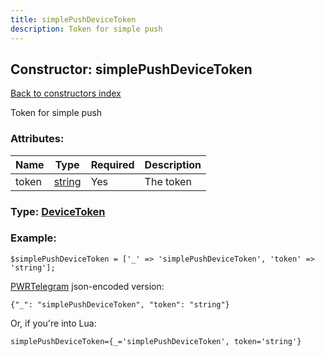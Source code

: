 ```yaml
---
title: simplePushDeviceToken
description: Token for simple push
---
```

## Constructor: simplePushDeviceToken  
[Back to constructors index](index.md)



Token for simple push

### Attributes:

| Name     |    Type       | Required | Description |
|----------|---------------|----------|-------------|
|token|[string](../types/string.md) | Yes|The token|



### Type: [DeviceToken](../types/DeviceToken.md)


### Example:

```
$simplePushDeviceToken = ['_' => 'simplePushDeviceToken', 'token' => 'string'];
```  

[PWRTelegram](https://pwrtelegram.xyz) json-encoded version:

```
{"_": "simplePushDeviceToken", "token": "string"}
```


Or, if you're into Lua:  


```
simplePushDeviceToken={_='simplePushDeviceToken', token='string'}

```


